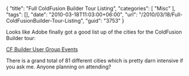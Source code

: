 {
	"title": "Full ColdFusion Builder Tour Listing",
	"categories": [
		"Misc"
	],
	"tags": [],
	"date": "2010-03-18T11:03:00+06:00",
	"url": "/2010/03/18/Full-ColdFusionBuilder-Tour-Listing",
	"guid": "3753"
}

Looks like Adobe finally got a good list up of the cities for the ColdFusion Builder tour:

<a href="http://groups.adobe.com/pages/d960e49ab5">CF Builder User Group Events</a>

There is a grand total of 81 different cities which is pretty darn intensive if you ask me. Anyone planning on attending?